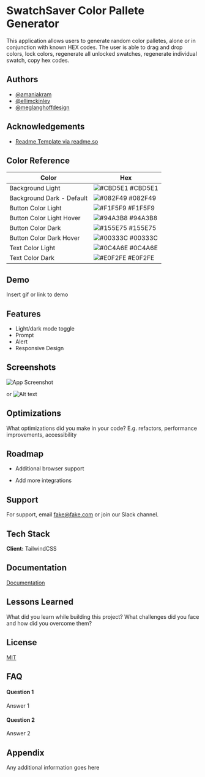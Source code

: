 
# SwatchSaver Color Pallete Generator

This application allows users to generate random color palletes, alone or in conjunction with known HEX codes. The user is able to drag and drop colors, lock colors, regenerate all unlocked swatches, regenerate individual swatch, copy hex codes. 


## Authors

- [@amaniakram](https://www.github.com/amaniakram)
- [@ellimckinley](https://github.com/ellimckinley)
- [@meglanghoffdesign](https://github.com/meglanghoffdesign)

## Acknowledgements

 - [Readme Template via readme.so](https://readme.so/editor)


## Color Reference

| Color             | Hex                                                                |
| ----------------- | ------------------------------------------------------------------ |
| Background Light| ![#CBD5E1 ](https://placehold.co/15x15/CBD5E1/CBD5E1.png) #CBD5E1 |
| Background Dark - Default| ![#082F49 ](https://placehold.co/15x15/082F49/082F49.png) #082F49 |
| Button Color Light| ![#F1F5F9 ](https://placehold.co/15x15/F1F5F9/F1F5F9.png) #F1F5F9|
| Button Color Light Hover| ![#94A3B8 ](https://placehold.co/15x15/94A3B8/94A3B8.png) #94A3B8 |
| Button Color Dark | ![#155E75](https://placehold.co/15x15/155E75/155E75.png) #155E75 |
| Button Color Dark Hover| ![#00333C ](https://placehold.co/15x15/00333C/00333C.png) #00333C |
| Text Color Light| ![#0C4A6E ](https://placehold.co/15x15/0C4A6E/0C4A6E.png) #0C4A6E|
| Text Color Dark | ![#E0F2FE ](https://placehold.co/15x15/E0F2FE/E0F2FE.png) #E0F2FE|


## Demo

Insert gif or link to demo


## Features

- Light/dark mode toggle
- Prompt
- Alert
- Responsive Design


## Screenshots

![App Screenshot](https://via.placeholder.com/468x300?text=App+Screenshot+Here)

or ![Alt text](/relative/path/to/img.jpg?raw=true "Optional Title")


## Optimizations

What optimizations did you make in your code? E.g. refactors, performance improvements, accessibility


## Roadmap

- Additional browser support

- Add more integrations


## Support

For support, email fake@fake.com or join our Slack channel.


## Tech Stack

**Client:** TailwindCSS


## Documentation

[Documentation](https://linktodocumentation)


## Lessons Learned

What did you learn while building this project? What challenges did you face and how did you overcome them?


## License

[MIT](/Users/ellimckinley/Desktop/Developer/project-one/SwatchSaver/LICENSE)


## FAQ

#### Question 1

Answer 1

#### Question 2

Answer 2


## Appendix

Any additional information goes here

